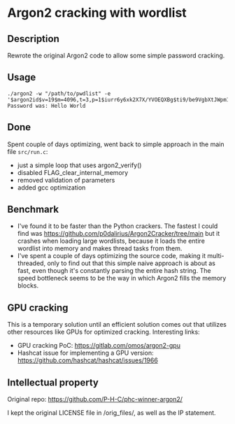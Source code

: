 # Argon2 cracking with wordlist

## Description

Rewrote the original Argon2 code to allow some simple password cracking.


## Usage

```
./argon2 -w "/path/to/pwdlist" -e '$argon2id$v=19$m=4096,t=3,p=1$iurr6y6xk2X7X/YVOEQXBg$ti9/be9VgbXtJWpm1hoYyLm8V0wBGr+dxu9X+PFbpZI'
Password was: Hello World
```


## Done

Spent couple of days optimizing, went back to simple approach in the main file `src/run.c`:
- just a simple loop that uses argon2_verify()
- disabled FLAG_clear_internal_memory
- removed validation of parameters
- added gcc optimization


## Benchmark

- I've found it to be faster than the Python crackers. The fastest I could find was https://github.com/p0dalirius/Argon2Cracker/tree/main but it crashes when loading large wordlists, because it loads the entire wordlist into memory and makes thread tasks from them.
- I've spent a couple of days optimizing the source code, making it multi-threaded, only to find out that this simple naive approach is about as fast, even though it's constantly parsing the entire hash string. The speed bottleneck seems to be the way in which Argon2 fills the memory blocks.


## GPU cracking

This is a temporary solution until an efficient solution comes out that utilizes other resources like GPUs for optimized cracking. Interesting links:

- GPU cracking PoC: https://gitlab.com/omos/argon2-gpu
- Hashcat issue for implementing a GPU version: https://github.com/hashcat/hashcat/issues/1966


## Intellectual property

Original repo:
https://github.com/P-H-C/phc-winner-argon2/

I kept the original LICENSE file in /orig_files/, as well as the IP statement.
